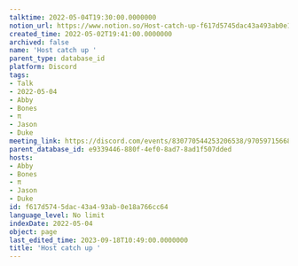 ```yaml
---
talktime: 2022-05-04T19:30:00.0000000
notion_url: https://www.notion.so/Host-catch-up-f617d5745dac43a493ab0e18a766cc64
created_time: 2022-05-02T19:41:00.0000000
archived: false
name: 'Host catch up '
parent_type: database_id
platform: Discord
tags:
- Talk
- 2022-05-04
- Abby
- Bones
- π
- Jason
- Duke
meeting_link: https://discord.com/events/830770544253206538/970597156681568276
parent_database_id: e9339446-880f-4ef0-8ad7-8ad1f507dded
hosts:
- Abby
- Bones
- π
- Jason
- Duke
id: f617d574-5dac-43a4-93ab-0e18a766cc64
language_level: No limit
indexDate: 2022-05-04
object: page
last_edited_time: 2023-09-18T10:49:00.0000000
title: 'Host catch up '
---
```





